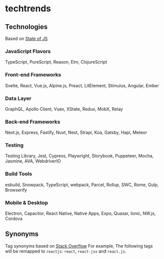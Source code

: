 # techtrends

## Technologies
Based on [State of JS](https://2020.stateofjs.com/en-US/technologies/)

### JavaScript Flavors
TypeScript, PureScript, Reason, Elm, ClojureScript
### Front-end Frameworks
Svelte, React, Vue.js, Alpine.js, Preact, LitElement, Stimulus, Angular, Ember
### Data Layer
GraphQL, Apollo Client, Vuex, XState, Redux, MobX, Relay
### Back-end Frameworks
Next.js, Express, Fastify, Nuxt, Nest, Strapi, Koa, Gatsby, Hapi, Meteor
### Testing
Testing Library, Jest, Cypress, Playwright, Storybook, Puppeteer, Mocha, Jasmine, AVA, WebdriverIO
### Build Tools
esbuild, Snowpack, TypeScript, webpack, Parcel, Rollup, SWC, Rome, Gulp, Browserify
### Mobile & Desktop
Electron, Capacitor, React Native, Native Apps, Expo, Quasar, Ionic, NW.js, Cordova

## Synonyms
Tag synonyms based on [Stack Overflow](https://stackoverflow.com/)
For example,  The following tags will be remapped to `reactjs`: `react`, `react-jsx` and `react.js`.